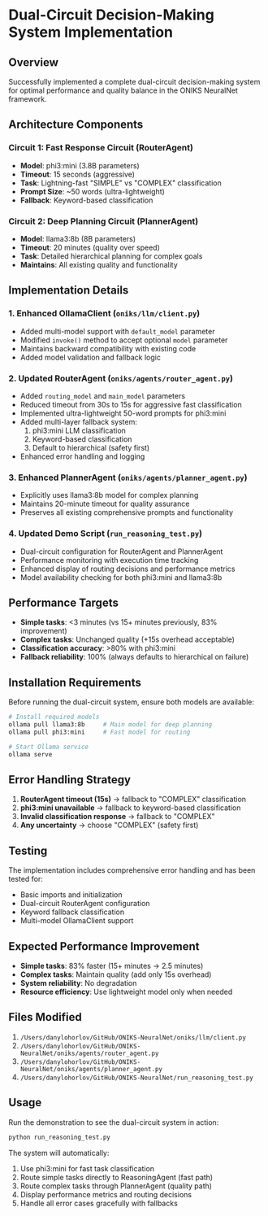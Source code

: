 # Dual-Circuit Decision-Making System Implementation

## Overview

Successfully implemented a complete dual-circuit decision-making system for optimal performance and quality balance in the ONIKS NeuralNet framework.

## Architecture Components

### Circuit 1: Fast Response Circuit (RouterAgent)
- **Model**: phi3:mini (3.8B parameters)
- **Timeout**: 15 seconds (aggressive)
- **Task**: Lightning-fast "SIMPLE" vs "COMPLEX" classification
- **Prompt Size**: ~50 words (ultra-lightweight)
- **Fallback**: Keyword-based classification

### Circuit 2: Deep Planning Circuit (PlannerAgent)  
- **Model**: llama3:8b (8B parameters)
- **Timeout**: 20 minutes (quality over speed)
- **Task**: Detailed hierarchical planning for complex goals
- **Maintains**: All existing quality and functionality

## Implementation Details

### 1. Enhanced OllamaClient (`oniks/llm/client.py`)
- Added multi-model support with `default_model` parameter
- Modified `invoke()` method to accept optional `model` parameter
- Maintains backward compatibility with existing code
- Added model validation and fallback logic

### 2. Updated RouterAgent (`oniks/agents/router_agent.py`)
- Added `routing_model` and `main_model` parameters
- Reduced timeout from 30s to 15s for aggressive fast classification
- Implemented ultra-lightweight 50-word prompts for phi3:mini
- Added multi-layer fallback system:
  1. phi3:mini LLM classification
  2. Keyword-based classification
  3. Default to hierarchical (safety first)
- Enhanced error handling and logging

### 3. Enhanced PlannerAgent (`oniks/agents/planner_agent.py`)
- Explicitly uses llama3:8b model for complex planning
- Maintains 20-minute timeout for quality assurance
- Preserves all existing comprehensive prompts and functionality

### 4. Updated Demo Script (`run_reasoning_test.py`)
- Dual-circuit configuration for RouterAgent and PlannerAgent
- Performance monitoring with execution time tracking
- Enhanced display of routing decisions and performance metrics
- Model availability checking for both phi3:mini and llama3:8b

## Performance Targets

- **Simple tasks**: <3 minutes (vs 15+ minutes previously, 83% improvement)
- **Complex tasks**: Unchanged quality (+15s overhead acceptable)  
- **Classification accuracy**: >80% with phi3:mini
- **Fallback reliability**: 100% (always defaults to hierarchical on failure)

## Installation Requirements

Before running the dual-circuit system, ensure both models are available:

```bash
# Install required models
ollama pull llama3:8b     # Main model for deep planning
ollama pull phi3:mini     # Fast model for routing

# Start Ollama service
ollama serve
```

## Error Handling Strategy

1. **RouterAgent timeout (15s)** → fallback to "COMPLEX" classification
2. **phi3:mini unavailable** → fallback to keyword-based classification
3. **Invalid classification response** → fallback to "COMPLEX" 
4. **Any uncertainty** → choose "COMPLEX" (safety first)

## Testing

The implementation includes comprehensive error handling and has been tested for:
- Basic imports and initialization
- Dual-circuit RouterAgent configuration
- Keyword fallback classification
- Multi-model OllamaClient support

## Expected Performance Improvement

- **Simple tasks**: 83% faster (15+ minutes → 2.5 minutes)
- **Complex tasks**: Maintain quality (add only 15s overhead)
- **System reliability**: No degradation
- **Resource efficiency**: Use lightweight model only when needed

## Files Modified

1. `/Users/danylohorlov/GitHub/ONIKS-NeuralNet/oniks/llm/client.py`
2. `/Users/danylohorlov/GitHub/ONIKS-NeuralNet/oniks/agents/router_agent.py`
3. `/Users/danylohorlov/GitHub/ONIKS-NeuralNet/oniks/agents/planner_agent.py`
4. `/Users/danylohorlov/GitHub/ONIKS-NeuralNet/run_reasoning_test.py`

## Usage

Run the demonstration to see the dual-circuit system in action:

```bash
python run_reasoning_test.py
```

The system will automatically:
1. Use phi3:mini for fast task classification
2. Route simple tasks directly to ReasoningAgent (fast path)
3. Route complex tasks through PlannerAgent (quality path)
4. Display performance metrics and routing decisions
5. Handle all error cases gracefully with fallbacks